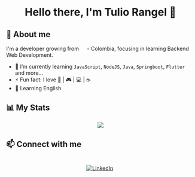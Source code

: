  <h1 align="center"><b>
   Hello there, I'm Tulio Rangel 👋</b>
</h1>

## :triangular_flag_on_post: About me

I'm a developer growing  from <img src="https://www.worldometers.info/img/flags/co-flag.gif" width="14"/> - Colombia,  focusing in learning Backend Web Development.
- 🌱 I’m currently learning `JavaScript`, `NodeJS`, `Java`, `Springboot`, `Flutter` and more...
- ⚡ Fun fact: I love :book: | :video_game: | :computer: | :coffee:
- :speech_balloon: Learning English

## :bar_chart: My Stats

<p align="center">
   <img  align="center"  src="https://github-readme-stats.vercel.app/api/top-langs/?username=Tulio-Rangel&langs_count=10">
   
 </p>
 


## :mailbox:  Connect with me
<p align="center">
<br>
<a href="https://www.linkedin.com/in/tulio-rangel/" target="_blank"><img src="https://img.shields.io/badge/linkedin-%230077B5.svg?&style=for-the-badge&logo=linkedin&logoColor=white" alt="LinkedIn" /></a>&nbsp;
</p>

<!--
- 👋 Hi, I’m @Tulio-Rangel
- 👀 I’m interested in...
- 🌱 I’m currently learning...
- 💞️ I’m looking to collaborate on...
- 📫 How to reach me...
-->
<!---
Tulio-Rangel/Tulio-Rangel is a ✨ special ✨ repository because its `README.md` (this file) appears on your GitHub profile.
You can click the Preview link to take a look at your changes.
--->
